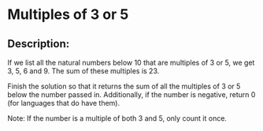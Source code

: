 # Multiples of 3 or 5  
  
## Description:  

If we list all the natural numbers below 10 that are multiples of 3 or 5, we get 3, 5, 6 and 9. The sum of these multiples is 23.  
  
Finish the solution so that it returns the sum of all the multiples of 3 or 5 below the number passed in. Additionally, if the number is negative, return 0 (for languages that do have them).  
  
Note: If the number is a multiple of both 3 and 5, only count it once.  
